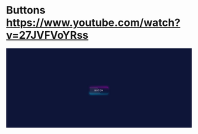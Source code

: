 # Buttons https://www.youtube.com/watch?v=27JVFVoYRss
<p align="center">
  <img src="preview.png" alt="preview del proyecto" width="600">
</p>
